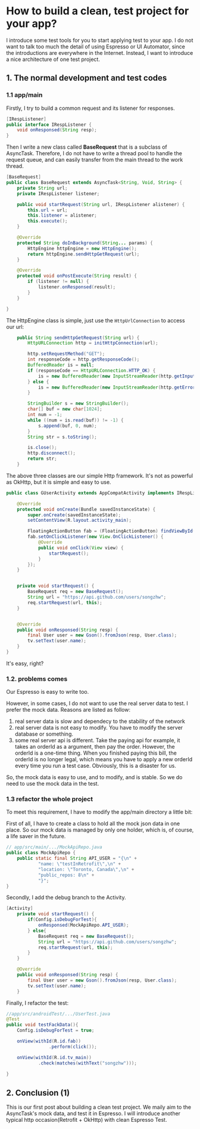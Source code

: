 # How to build a clean, test project for your app?

I introduce some test tools for you to start applying test to your app.  I do not want to talk too much the detail of using Espresso or UI Automator, since the introductions are everywhere in the Internet. Instead, I want to introduce a nice architecture of one test project.


## 1. The normal development and test codes
### 1.1 app/main

Firstly, I try to build a common request and its listener for responses.

```java
[IRespListener]
public interface IRespListener {
    void onResponsed(String resp);
}
```

Then I write a new class called **BaseRequest** that is a subclass of AsyncTask. Therefore, I do not have to write a thread pool to handle the request queue, and can easily transfer from the main thread to the work thread. 

```java
[BaseRequest]
public class BaseRequest extends AsyncTask<String, Void, String> {
    private String url;
    private IRespListener listener;

    public void startRequest(String url, IRespListener alistener) {
        this.url = url;
        this.listener = alistener;
        this.execute();
    }

    @Override
    protected String doInBackground(String... params) {
        HttpEngine httpEngine = new HttpEngine();
        return httpEngine.sendHttpGetRequest(url);
    }

    @Override
    protected void onPostExecute(String result) {
        if (listener != null) {
            listener.onResponsed(result);
        }
    }

}
```

The HttpEngine class is simple, just use the ```HttpUrlConnection``` to access our url:

```java
    public String sendHttpGetRequest(String url) {
        HttpURLConnection http = initHttpConnection(url);

        http.setRequestMethod("GET");
        int responseCode = http.getResponseCode();
        BufferedReader is = null;
        if (responseCode == HttpURLConnection.HTTP_OK) {
            is = new BufferedReader(new InputStreamReader(http.getInputStream()));
        } else {
            is = new BufferedReader(new InputStreamReader(http.getErrorStream()));
        }

        StringBuilder s = new StringBuilder();
        char[] buf = new char[1024];
        int num = -1;
        while ((num = is.read(buf)) != -1) {
            s.append(buf, 0, num);
        }
        String str = s.toString();

        is.close();
        http.disconnect();
        return str;
    }
```

The above three classes are our simple Http framework. It's not as powerful as OkHttp, but it is simple and easy to use. 

```java
public class GUserActivity extends AppCompatActivity implements IRespListener {

    @Override
    protected void onCreate(Bundle savedInstanceState) {
        super.onCreate(savedInstanceState);
        setContentView(R.layout.activity_main);

        FloatingActionButton fab = (FloatingActionButton) findViewById(R.id.fab);
        fab.setOnClickListener(new View.OnClickListener() {
            @Override
            public void onClick(View view) {
                startRequest();
            }
        });
    }


    private void startRequest() {
    	BaseRequest req = new BaseRequest();
        String url = "https://api.github.com/users/songzhw";
        req.startRequest(url, this);
    }


    @Override
    public void onResponsed(String resp) {
        final User user = new Gson().fromJson(resp, User.class);
        tv.setText(user.name);
    }
}
```

It's easy, right?

###  1.2. problems comes
Our Espresso is easy to write too. 

However, in some cases, I do not want to use the real server data to test. I prefer the mock data. Reasons are listed as follow:
1. real server data is slow and dependecy to the stability of the network
2. real server data is not easy to modify. You have to modify the server database or something. 
3. some real server api is different. Take the paying api for example, it takes an orderId as a argument, then pay the order. However, the orderId is a one-time thing. When you finished paying this bill, the orderId is no longer legal, which means you have to apply a new orderId every time you run a test case. Obviously, this is a disaster for us. 

So, the mock data is easy to use, and to modify, and is stable. So we do need to use the mock data in the test. 


### 1.3 refactor the whole project
To meet this requirement, I have to modify the app/main directory a little bit:

First of all, I have to create a class to hold all the mock json data in one place. So our mock data is managed by only one holder, which is, of course, a life saver in the future. 

```java
// app/src/main/.../MockApiRepo.java
public class MockApiRepo {
    public static final String API_USER = "{\n" +
            "name: \"testInRetrofit\",\n" +
            "location: \"Toronto, Canada\",\n" +
            "public_repos: 8\n" +
            "}";
}
```

Secondly, I add the debug branch to the Activity. 

```java
[Activity]
    private void startRequest() {
    	if(Config.isDebugForTest){
    		onResponsed(MockApiRepo.API_USER);
    	} else{
	    	BaseRequest req = new BaseRequest();
	        String url = "https://api.github.com/users/songzhw";
	        req.startRequest(url, this);
        }
    }

    @Override
    public void onResponsed(String resp) {
        final User user = new Gson().fromJson(resp, User.class);
        tv.setText(user.name);
    } 
```

Finally, I refactor the test:

```java
//app/src/androidTest/.../UserTest.java
@Test
public void testFackData(){
    Config.isDebugForTest = true;

    onView(withId(R.id.fab))
                .perform(click());

    onView(withId(R.id.tv_main))
            .check(matches(withText("songzhw")));
        
}

```


## 2. Conclusion (1)
This is our first post about building a clean test project. We maily aim to the AsyncTask's mock data, and test it in Espresso. I will introduce another typical http occasion(Retrofit + OkHttp) with clean Espresso Test. 